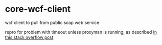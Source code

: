 # core-wcf-client
wcf client to pull from public soap web service

repro for problem with timeout unless proxyman is running, as described [in this stack overflow post](https://stackoverflow.com/questions/75085214/core-wcf-visual-studio-for-mac-proxy-settings)
